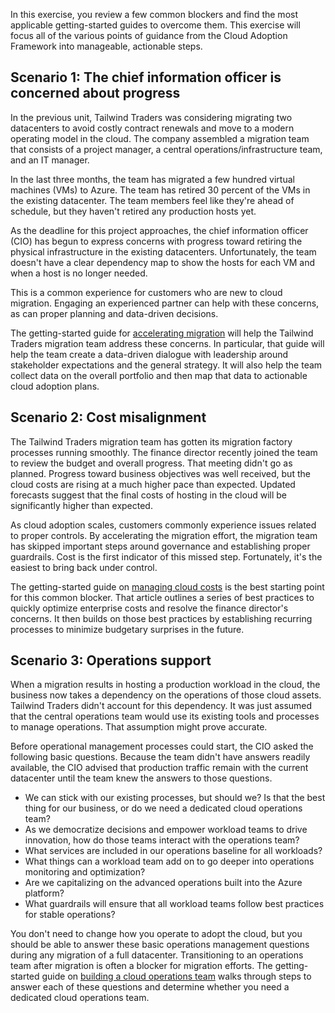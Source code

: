 In this exercise, you review a few common blockers and find the most applicable getting-started guides to overcome them. This exercise will focus all of the various points of guidance from the Cloud Adoption Framework into manageable, actionable steps.

## Scenario 1: The chief information officer is concerned about progress

In the previous unit, Tailwind Traders was considering migrating two datacenters to avoid costly contract renewals and move to a modern operating model in the cloud. The company assembled a migration team that consists of a project manager, a central operations/infrastructure team, and an IT manager.

In the last three months, the team has migrated a few hundred virtual machines (VMs) to Azure. The team has retired 30 percent of the VMs in the existing datacenter. The team members feel like they're ahead of schedule, but they haven't retired any production hosts yet. 

As the deadline for this project approaches, the chief information officer (CIO) has begun to express concerns with progress toward retiring the physical infrastructure in the existing datacenters. Unfortunately, the team doesn't have a clear dependency map to show the hosts for each VM and when a host is no longer needed.

This is a common experience for customers who are new to cloud migration. Engaging an experienced partner can help with these concerns, as can proper planning and data-driven decisions. 

The getting-started guide for [accelerating migration](/azure/cloud-adoption-framework/get-started/migrate?azure-portal=true) will help the Tailwind Traders migration team address these concerns. In particular, that guide will help the team create a data-driven dialogue with leadership around stakeholder expectations and the general strategy. It will also help the team collect data on the overall portfolio and then map that data to actionable cloud adoption plans.

## Scenario 2: Cost misalignment

The Tailwind Traders migration team has gotten its migration factory processes running smoothly. The finance director recently joined the team to review the budget and overall progress. That meeting didn't go as planned. Progress toward business objectives was well received, but the cloud costs are rising at a much higher pace than expected. Updated forecasts suggest that the final costs of hosting in the cloud will be significantly higher than expected.

As cloud adoption scales, customers commonly experience issues related to proper controls. By accelerating the migration effort, the migration team has skipped important steps around governance and establishing proper guardrails. Cost is the first indicator of this missed step. Fortunately, it's the easiest to bring back under control.

The getting-started guide on [managing cloud costs](/azure/cloud-adoption-framework/get-started/manage-costs?azure-portal=true) is the best starting point for this common blocker. That article outlines a series of best practices to quickly optimize enterprise costs and resolve the finance director's concerns. It then builds on those best practices by establishing recurring processes to minimize budgetary surprises in the future.

## Scenario 3: Operations support

When a migration results in hosting a production workload in the cloud, the business now takes a dependency on the operations of those cloud assets. Tailwind Traders didn't account for this dependency. It was just assumed that the central operations team would use its existing tools and processes to manage operations. That assumption might prove accurate.

Before operational management processes could start, the CIO asked the following basic questions. Because the team didn't have answers readily available, the CIO advised that production traffic remain with the current datacenter until the team knew the answers to those questions.

- We can stick with our existing processes, but should we? Is that the best thing for our business, or do we need a dedicated cloud operations team?
- As we democratize decisions and empower workload teams to drive innovation, how do those teams interact with the operations team?
- What services are included in our operations baseline for all workloads?
- What things can a workload team add on to go deeper into operations monitoring and optimization?
- Are we capitalizing on the advanced operations built into the Azure platform?
- What guardrails will ensure that all workload teams follow best practices for stable operations?

You don't need to change how you operate to adopt the cloud, but you should be able to answer these basic operations management questions during any migration of a full datacenter. Transitioning to an operations team after migration is often a blocker for migration efforts. The getting-started guide on [building a cloud operations team](/azure/cloud-adoption-framework/get-started/team/cloud-operations?azure-portal=true) walks through steps to answer each of these questions and determine whether you need a dedicated cloud operations team.